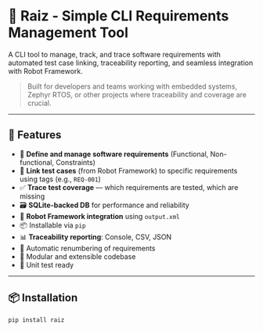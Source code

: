 # 🧰 Raiz - Simple CLI Requirements Management Tool

A CLI tool to manage, track, and trace software requirements with automated test case linking, traceability reporting, and seamless integration with Robot Framework.

> Built for developers and teams working with embedded systems, Zephyr RTOS, or other projects where traceability and coverage are crucial.

---

## 🚀 Features

- 📄 **Define and manage software requirements** (Functional, Non-functional, Constraints)
- 🔗 **Link test cases** (from Robot Framework) to specific requirements using tags (e.g., `REQ-001`)
- ✅ **Trace test coverage** — which requirements are tested, which are missing
- 🗃️ **SQLite-backed DB** for performance and reliability
- 🧪 **Robot Framework integration** using `output.xml`
- 📦 Installable via `pip`
- 📊 **Traceability reporting**: Console, CSV, JSON
- 🧹 Automatic renumbering of requirements
- 🧰 Modular and extensible codebase
- 🧪 Unit test ready

---

## 📦 Installation

```bash
pip install raiz
```
